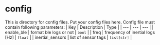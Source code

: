 # config

This is directory for config files.
Put your config files here.
Config file must contain following parameters:
| Key              | Description                     | Type        |
| ---              | ---                             | ---         |
| enable_ble       | format ble logs or not          | `bool`      |
| freq             | frequency of inertial logs [Hz] | `float`     |
| inertial_sensors | list of sensor tags             | `list[str]` |
